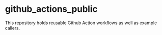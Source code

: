 # github_actions_public

This repository holds reusable Github Action workflows as well as example
callers.
